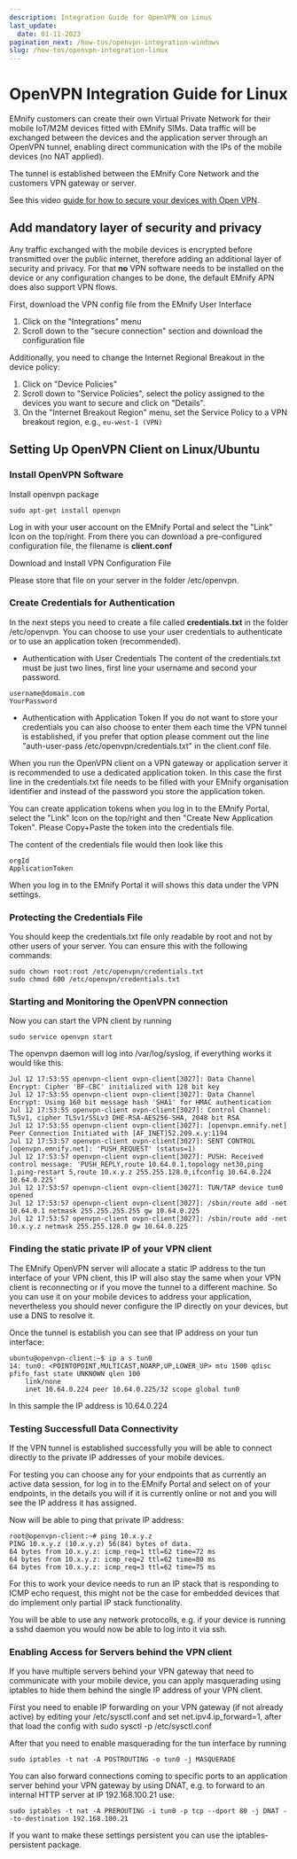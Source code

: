 ```yaml
---
description: Integration Guide for OpenVPN on Linus
last_update: 
  date: 01-11-2023
pagination_next: /how-tos/openvpn-integration-windows
slug: /how-tos/openvpn-integration-linux
---
```


# OpenVPN Integration Guide for Linux

EMnify customers can create their own Virtual Private Network for their mobile IoT/M2M devices fitted with EMnify SIMs.
Data traffic will be exchanged between the devices and the application server through an OpenVPN tunnel, enabling direct communication with the IPs of the mobile devices (no NAT applied).

The tunnel is established between the EMnify Core Network and the customers VPN gateway or server.

See this video [guide for how to secure your devices with Open VPN](https://www.youtube.com/watch?v=yt44fJpfkQ4).

## Add mandatory layer of security and privacy

Any traffic exchanged with the mobile devices is encrypted before transmitted over the public internet, therefore adding an additional layer of security and privacy.
For that **no** VPN software needs to be installed on the device or any configuration changes to be done, the default EMnify APN does also support VPN flows.


First, download the VPN config file from the EMnify User Interface

1. Click on the "Integrations" menu
2. Scroll down to the "secure connection" section and download the configuration file

Additionally, you need to change the Internet Regional Breakout in the device policy:

1. Click on "Device Policies"
2. Scroll down to "Service Policies", select the policy assigned to the devices you want to secure and click on "Details".
3. On the "Internet Breakout Region" menu, set the Service Policy to a VPN breakout region, e.g., `eu-west-1 (VPN)`


## Setting Up OpenVPN Client on Linux/Ubuntu

### Install OpenVPN Software
Install openvpn package

`sudo apt-get install openvpn`

Log in with your user account on the EMnify Portal and select the "Link" Icon on the top/right.
From there you can download a pre-configured configuration file, the filename is **client.conf**

Download and Install VPN Configuration File

Please store that file on your server in the folder /etc/openvpn.

### Create Credentials for Authentication
In the next steps you need to create a file called **credentials.txt** in the folder /etc/openvpn. You can choose to use your user credentials to authenticate or to use an application token (recommended).

- Authentication with User Credentials
The content of the credentials.txt must be just two lines, first line your username and second your password.

```
username@domain.com
YourPassword
```

- Authentication with Application Token
If you do not want to store your credentials you can also choose to enter them each time the VPN tunnel is established, if you prefer that option please comment out the line "auth-user-pass /etc/openvpn/credentials.txt" in the client.conf file.

When you run the OpenVPN client on a VPN gateway or application server it is recommended to use a dedicated application token.
In this case the first line in the credentials.txt file needs to be filled with your EMnify organisation identifier and instead of the password you store the application token.

You can create application tokens when you log in to the EMnify Portal, select the "Link" Icon on the top/right and then "Create New Application Token".
Please Copy+Paste the token into the credentials file.

The content of the credentials file would then look like this

```
orgId
ApplicationToken
```

When you log in to the EMnify Portal it will shows this data under the VPN settings.

### Protecting the Credentials File
You should keep the credentials.txt file only readable by root and not by other users of your server.
You can ensure this with the following commands:

```
sudo chown root:root /etc/openvpn/credentials.txt
sudo chmod 600 /etc/openvpn/credentials.txt
```

### Starting and Monitoring the OpenVPN connection
Now you can start the VPN client by running

```
sudo service openvpn start
```

The openvpn daemon will log into /var/log/syslog, if everything works it would like this:

```
Jul 12 17:53:55 openvpn-client ovpn-client[3027]: Data Channel Encrypt: Cipher 'BF-CBC' initialized with 128 bit key
Jul 12 17:53:55 openvpn-client ovpn-client[3027]: Data Channel Encrypt: Using 160 bit message hash 'SHA1' for HMAC authentication
Jul 12 17:53:55 openvpn-client ovpn-client[3027]: Control Channel: TLSv1, cipher TLSv1/SSLv3 DHE-RSA-AES256-SHA, 2048 bit RSA
Jul 12 17:53:55 openvpn-client ovpn-client[3027]: [openvpn.emnify.net] Peer Connection Initiated with [AF_INET]52.209.x.y:1194
Jul 12 17:53:57 openvpn-client ovpn-client[3027]: SENT CONTROL [openvpn.emnify.net]: 'PUSH_REQUEST' (status=1)
Jul 12 17:53:57 openvpn-client ovpn-client[3027]: PUSH: Received control message: 'PUSH_REPLY,route 10.64.0.1,topology net30,ping 1,ping-restart 5,route 10.x.y.z 255.255.128.0,ifconfig 10.64.0.224 10.64.0.225'
Jul 12 17:53:57 openvpn-client ovpn-client[3027]: TUN/TAP device tun0 opened
Jul 12 17:53:57 openvpn-client ovpn-client[3027]: /sbin/route add -net 10.64.0.1 netmask 255.255.255.255 gw 10.64.0.225
Jul 12 17:53:57 openvpn-client ovpn-client[3027]: /sbin/route add -net 10.x.y.z netmask 255.255.128.0 gw 10.64.0.225
```

### Finding the static private IP of your VPN client
The EMnify OpenVPN server will allocate a static IP address to the tun interface of your VPN client, this IP will also stay the same when your VPN client is reconnecting or if you move the tunnel to a different machine.
So you can use it on your mobile devices to address your application, nevertheless you should never configure the IP directly on your devices, but use a DNS to resolve it.

Once the tunnel is establish you can see that IP address on your tun interface:

```
ubuntu@openvpn-client:~$ ip a s tun0
14: tun0: <POINTOPOINT,MULTICAST,NOARP,UP,LOWER_UP> mtu 1500 qdisc pfifo_fast state UNKNOWN qlen 100
    link/none 
    inet 10.64.0.224 peer 10.64.0.225/32 scope global tun0
```
In this sample the IP address is 10.64.0.224

### Testing Successfull Data Connectivity
If the VPN tunnel is established successfully you will be able to connect directly to the private IP addresses of your mobile devices.

For testing you can choose any for your endpoints that as currently an active data session, for log in to the EMnify Portal and select on of your endpoints, in the details you will if it is currently online or not and you will see the IP address it has assigned.

Now will be able to ping that private IP address:

```
root@openvpn-client:~# ping 10.x.y.z
PING 10.x.y.z (10.x.y.z) 56(84) bytes of data.
64 bytes from 10.x.y.z: icmp_req=1 ttl=62 time=72 ms
64 bytes from 10.x.y.z: icmp_req=2 ttl=62 time=80 ms
64 bytes from 10.x.y.z: icmp_req=3 ttl=62 time=75 ms
```

For this to work your device needs to run an IP stack that is responding to ICMP echo request, this might not be the case for embedded devices that do implement only partial IP stack functionality.

You will be able to use any network protocolls, e.g. if your device is running a sshd daemon you would now be able to log into it via ssh.

### Enabling Access for Servers behind the VPN client
If you have multiple servers behind your VPN gateway that need to communicate with your mobile device, you can apply masquerading using iptables to hide them behind the single IP address of your VPN client.

First you need to enable IP forwarding on your VPN gateway (if not already active) by editing your /etc/sysctl.conf and set net.ipv4.ip_forward=1, after that load the config with sudo sysctl -p /etc/sysctl.conf

After that you need to enable masquerading for the tun interface by running

```
sudo iptables -t nat -A POSTROUTING -o tun0 -j MASQUERADE
```

You can also forward connections coming to specific ports to an application server behind your VPN gateway by using DNAT, e.g. to forward to an internal HTTP server at IP 192.168.100.21 use:

```
sudo iptables -t nat -A PREROUTING -i tun0 -p tcp --dport 80 -j DNAT --to-destination 192.168.100.21
```

If you want to make these settings persistent you can use the iptables-persistent package.
